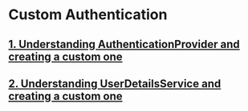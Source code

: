 # Custom Authentication

## [1. Understanding AuthenticationProvider and creating a custom one](01-authenticationprovider/README.md)

## [2. Understanding UserDetailsService and creating a custom one](02-userdetailsservice/README.md)

